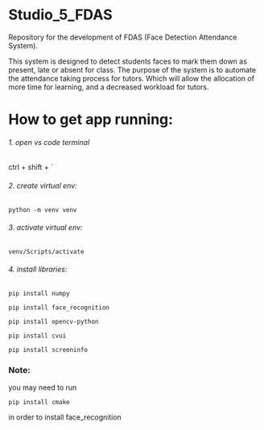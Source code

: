 # Studio_5_FDAS
Repository for the development of FDAS (Face Detection Attendance System).

This system is designed to detect students faces to mark them down as present, late or absent for class.
The purpose of the system is to automate the attendance taking process for tutors. Which will allow the allocation of more time for learning, and a decreased workload for tutors. 

# How to get app running:
###### 1. open vs code terminal
ctrl + shift + `
###### 2. create virtual env: 
``` 
python -m venv venv 
```
###### 3. activate virtual env: 
``` 
venv/Scripts/activate 
```
###### 4. install libraries:
``` 
pip install numpy 
```
``` 
pip install face_recognition 
```
``` 
pip install opencv-python
```
``` 
pip install cvui
```
``` 
pip install screeninfo
```

### Note:
you may need to run
``` 
pip install cmake 
```
in order to install face_recognition
